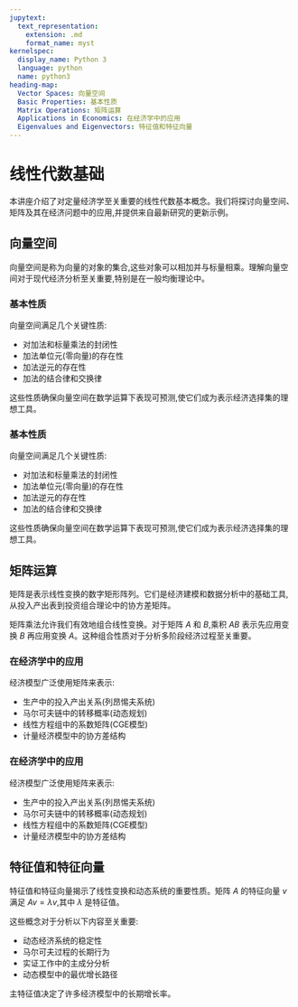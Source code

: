 ```yaml
---
jupytext:
  text_representation:
    extension: .md
    format_name: myst
kernelspec:
  display_name: Python 3
  language: python
  name: python3
heading-map:
  Vector Spaces: 向量空间
  Basic Properties: 基本性质
  Matrix Operations: 矩阵运算
  Applications in Economics: 在经济学中的应用
  Eigenvalues and Eigenvectors: 特征值和特征向量
---
```


# 线性代数基础

本讲座介绍了对定量经济学至关重要的线性代数基本概念。我们将探讨向量空间、矩阵及其在经济问题中的应用,并提供来自最新研究的更新示例。

## 向量空间

向量空间是称为向量的对象的集合,这些对象可以相加并与标量相乘。理解向量空间对于现代经济分析至关重要,特别是在一般均衡理论中。

### 基本性质

向量空间满足几个关键性质:
- 对加法和标量乘法的封闭性
- 加法单位元(零向量)的存在性
- 加法逆元的存在性
- 加法的结合律和交换律

这些性质确保向量空间在数学运算下表现可预测,使它们成为表示经济选择集的理想工具。

### 基本性质

向量空间满足几个关键性质:
- 对加法和标量乘法的封闭性
- 加法单位元(零向量)的存在性
- 加法逆元的存在性
- 加法的结合律和交换律

这些性质确保向量空间在数学运算下表现可预测,使它们成为表示经济选择集的理想工具。

## 矩阵运算

矩阵是表示线性变换的数字矩形阵列。它们是经济建模和数据分析中的基础工具,从投入产出表到投资组合理论中的协方差矩阵。

矩阵乘法允许我们有效地组合线性变换。对于矩阵 $A$ 和 $B$,乘积 $AB$ 表示先应用变换 $B$ 再应用变换 $A$。这种组合性质对于分析多阶段经济过程至关重要。

### 在经济学中的应用

经济模型广泛使用矩阵来表示:
- 生产中的投入产出关系(列昂惕夫系统)
- 马尔可夫链中的转移概率(动态规划)
- 线性方程组中的系数矩阵(CGE模型)
- 计量经济模型中的协方差结构

### 在经济学中的应用

经济模型广泛使用矩阵来表示:
- 生产中的投入产出关系(列昂惕夫系统)
- 马尔可夫链中的转移概率(动态规划)
- 线性方程组中的系数矩阵(CGE模型)
- 计量经济模型中的协方差结构

## 特征值和特征向量

特征值和特征向量揭示了线性变换和动态系统的重要性质。矩阵 $A$ 的特征向量 $v$ 满足 $Av = \lambda v$,其中 $\lambda$ 是特征值。

这些概念对于分析以下内容至关重要:
- 动态经济系统的稳定性
- 马尔可夫过程的长期行为
- 实证工作中的主成分分析
- 动态模型中的最优增长路径

主特征值决定了许多经济模型中的长期增长率。
